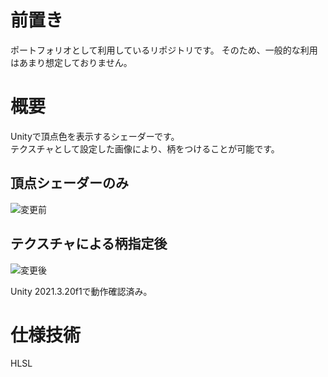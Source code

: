 # 前置き
ポートフォリオとして利用しているリポジトリです。
そのため、一般的な利用はあまり想定しておりません。

# 概要
Unityで頂点色を表示するシェーダーです。  
テクスチャとして設定した画像により、柄をつけることが可能です。

## 頂点シェーダーのみ
![変更前](https://github.com/kusumi-bell/VertexColorShader/assets/126036655/b81c9960-d322-4a00-8209-9e36ee342c9b)

## テクスチャによる柄指定後
![変更後](https://github.com/kusumi-bell/VertexColorShader/assets/126036655/d0984f49-b728-45a0-9389-594a61df4c2b)

Unity 2021.3.20f1で動作確認済み。

# 仕様技術
HLSL